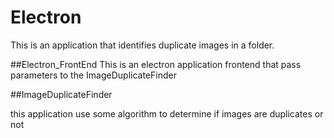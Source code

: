 # Electron
This is an application that identifies duplicate images in a folder.

##Electron_FrontEnd
This is an electron application frontend that pass parameters to the ImageDuplicateFinder

##ImageDuplicateFinder

this application use some algorithm to determine if images are duplicates or not 
